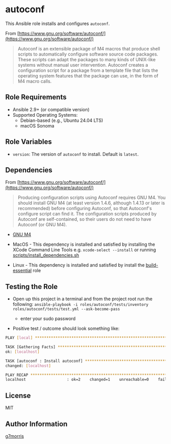 autoconf
=========

This Ansible role installs and configures `autoconf`.

From [https://www.gnu.org/software/autoconf/](https://www.gnu.org/software/autoconf/)

> Autoconf is an extensible package of M4 macros that produce shell scripts to automatically configure software source code packages. These scripts can adapt the packages to many kinds of UNIX-like systems without manual user intervention. Autoconf creates a configuration script for a package from a template file that lists the operating system features that the package can use, in the form of M4 macro calls.

Role Requirements
-----------------

- Ansible 2.9+ (or compatible version)
- Supported Operating Systems:
  - Debian-based (e.g., Ubuntu 24.04 LTS)
  - macOS Sonoma

Role Variables
--------------

- `version`: The version of `autoconf` to install. Default is `latest`.

Dependencies
------------

From [https://www.gnu.org/software/autoconf/](https://www.gnu.org/software/autoconf/)

> Producing configuration scripts using Autoconf requires GNU M4. You should install GNU M4 (at least version 1.4.6, although 1.4.13 or later is recommended) before configuring Autoconf, so that Autoconf's configure script can find it. The configuration scripts produced by Autoconf are self-contained, so their users do not need to have Autoconf (or GNU M4).

* [GNU M4](https://www.gnu.org/software/m4/m4.html)

* MacOS - This dependency is installed and satisfied by installing the XCode Command Line Tools e.g. `xcode-select --install` or running [scripts/install_dependencies.sh](../../scripts/install_dependencies.sh)
* Linux - This dependency is installed and satisfied by install the [build-essential](../../roles/build-essential) role

Testing the Role
----------------

* Open up this project in a terminal and from the project root run the following: `ansible-playbook -i roles/autoconf/tests/inventory roles/autoconf/tests/test.yml --ask-become-pass`
  * enter your sudo password

* Positive test / outcome should look something like:

```bash
PLAY [local] ******************************************************************

TASK [Gathering Facts] *********************************************************
ok: [localhost]

TASK [autoconf : Install autoconf] *********************************************
changed: [localhost]

PLAY RECAP *********************************************************************
localhost                  : ok=2    changed=1    unreachable=0    failed=0    skipped=0    rescued=0    ignored=0
```

License
-------

MIT

Author Information
------------------

[g7morris](https://github.com/g7morris)